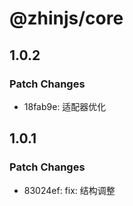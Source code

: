 # @zhinjs/core

## 1.0.2

### Patch Changes

- 18fab9e: 适配器优化

## 1.0.1

### Patch Changes

- 83024ef: fix: 结构调整
